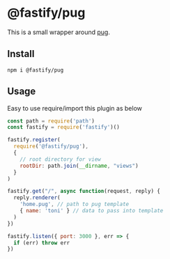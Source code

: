 # @fastify/pug

This is a small wrapper around [pug](https://pugjs.org/api/getting-started.html).

## Install
```
npm i @fastify/pug
```

## Usage

Easy to use require/import this plugin as below

```js
const path = require('path')
const fastify = require('fastify')()

fastify.register(
  require('@fastify/pug'),
  { 
    // root directory for view
    rootDir: path.join(__dirname, "views")
  }
)

fastify.get("/", async function(request, reply) {
  reply.renderer(
    'home.pug', // path to pug template
    { name: 'toni' } // data to pass into template
  )
})

fastify.listen({ port: 3000 }, err => {
  if (err) throw err
})
```